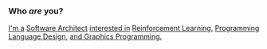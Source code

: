 ### Who *are* you?
[I'm a](https://slightknack.dev/about) [Software Architect](https://apenwarr.ca/log/20201227) [interested in](https://slightknack.dev) [Reinforcement Learning,](https://www.alignmentforum.org/s/Rm6oQRJJmhGCcLvxh/p/i3BTagvt3HbPMx6PN) [Programming Language Design,](https://github.com/vrtbl/passerine) [and Graphics Programming.](https://github.com/slightknack/keikan)
